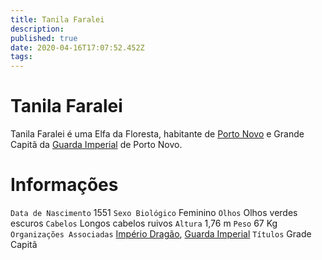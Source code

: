 ```yaml
---
title: Tanila Faralei
description: 
published: true
date: 2020-04-16T17:07:52.452Z
tags: 
---
```


# Tanila Faralei
Tanila Faralei é uma Elfa da Floresta, habitante de [Porto Novo](/lugares/plano-material/drafeon/sudeste-de-drafeon/porto-novo) e Grande Capitã da [Guarda Imperial](/faccoes/nacoes/guarda-imperial) de Porto Novo.


# Informações
`Data de Nascimento` 1551 
`Sexo Biológico` Feminino
`Olhos` Olhos verdes escuros
`Cabelos` Longos cabelos ruivos
`Altura` 1,76 m
`Peso` 67 Kg
`Organizações Associadas` [Império Dragão](/faccoes/nacoes/imperio-dragao#imperio-dragao), [Guarda Imperial](/faccoes/nacoes/guarda-imperial)
`Títulos` Grade Capitã